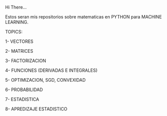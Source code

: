 Hi There...

Estos seran mis repositorios sobre matematicas en PYTHON para MACHINE LEARNING. 

TOPICS: 


1- VECTORES

2- MATRICES

3- FACTORIZACION

4- FUNCIONES (DERIVADAS E INTEGRALES)

5- OPTIMIZACION, SGD, CONVEXIDAD

6- PROBABILIDAD

7- ESTADISTICA

8- APREDIZAJE ESTADISTICO

